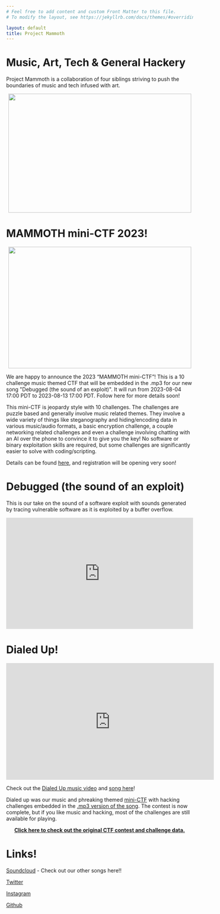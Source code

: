 ```yaml
---
# Feel free to add content and custom Front Matter to this file.
# To modify the layout, see https://jekyllrb.com/docs/themes/#overriding-theme-defaults

layout: default
title: Project Mammoth
---
```

# Music, Art, Tech & General Hackery

Project Mammoth is a collaboration of four siblings striving to push the boundaries of music and tech infused with art.
<p align="center">
<img src="https://projectmammoth.com/images/pm-logo-no-text.jpg" height="321" width="493">
</p>


# MAMMOTH mini-CTF 2023!
<p align="center">
<img src="https://projectmammoth.com/images/Pixel-Mammoth-Headphones-Medium.png" height="328" width="493">
</p>

We are happy to announce the 2023 “MAMMOTH mini-CTF”! This is a 10 challenge music themed CTF that will be embedded in the .mp3 for our new song "Debugged (the sound of an exploit)". It will run from 2023-08-04 17:00 PDT to 2023-08-13 17:00 PDT. Follow here for more details soon!

This mini-CTF is jeopardy style with 10 challenges. The challenges are puzzle based and generally involve music related themes. They involve a wide variety of things like steganography and hiding/encoding data in various music/audio formats, a basic encryption challenge, a couple networking related challenges and even a challenge involving chatting with an AI over the phone to convince it to give you the key! No software or binary exploitation skills are required, but some challenges are significantly easier to solve with coding/scripting.

Details can be found [here](https://github.com/project-mammoth/mammoth-ctf-2023), and registration will be opening very soon!

# Debugged (the sound of an exploit)
This is our take on the sound of a software exploit with sounds generated by tracing vulnerable software as it is exploited by a buffer overflow.
<p align="center">
<iframe width="100%" height="300" scrolling="no" frameborder="no" allow="autoplay" src="https://w.soundcloud.com/player/?url=https%3A//api.soundcloud.com/tracks/1553425054&color=%23ff5500&auto_play=false&hide_related=false&show_comments=true&show_user=true&show_reposts=false&show_teaser=true&visual=true"></iframe>
</p>


# Dialed Up!

<p align="center">
<iframe width="560" height="315" 
src="https://www.youtube.com/embed/euMZYqDG4Sc"
frameborder="0"  
allow="accelerometer; autoplay; encrypted-media; gyroscope; picture-in-picture"  
allowfullscreen></iframe>
</p>

Check out the [Dialed Up music video](https://www.youtube.com/embed/euMZYqDG4Sc) and [song here](https://soundcloud.com/projectmammoth/dialed-up)!

Dialed up was our music and phreaking themed [mini-CTF](https://ctfd.io/whats-a-ctf/) with hacking challenges embedded in the [.mp3 version of the song](https://github.com/project-mammoth/dialed-up-ctf/raw/main/Dialed%20Up%20CTF.mp3).  The contest is now complete, but if you like music and hacking, most of the challenges are still available for playing.

<p align="center">
  <b><a href="dialed-up-ctf-2022-archive/">Click here to check out the original CTF contest and challenge data.</a></b>
</p>


# Links!

[Soundcloud](https://soundcloud.com/projectmammoth) - Check out our other songs here!!

[Twitter](https://twitter.com/prjctmammoth)

[Instagram](https://www.instagram.com/project_mammoth/)

[Github](https://github.com/project-mammoth)
